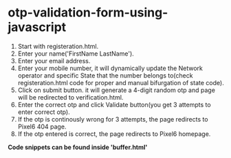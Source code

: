 # otp-validation-form-using-javascript
1. Start with registeration.html.
2. Enter your name('FirstName LastName').
3. Enter your email address.
4. Enter your mobile number, it will dynamically update the Network operator and specific State that the number belongs to(check registeration.html code for proper and manual bifurgation of state code).
5. Click on submit button. it will generate a 4-digit random otp and page will be redirected to verification.html.
6. Enter the correct otp and click Validate button(you get 3 attempts to enter correct otp).
7. If the otp is continously wrong for 3 attempts, the page redirects to Pixel6 404 page.
8. If the otp entered is correct, the page redirects to Pixel6 homepage.

**Code snippets can be found inside 'buffer.html'**
